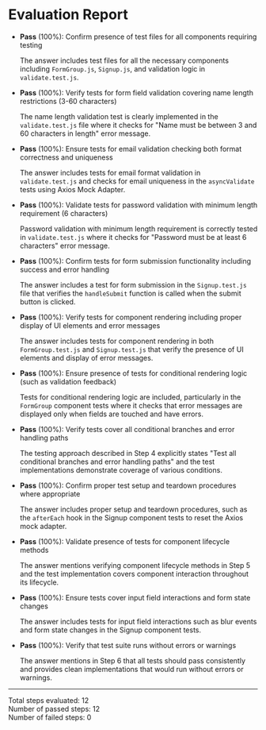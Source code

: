 # Evaluation Report

- **Pass** (100%): Confirm presence of test files for all components requiring testing
  
  The answer includes test files for all the necessary components including `FormGroup.js`, `Signup.js`, and validation logic in `validate.test.js`.

- **Pass** (100%): Verify tests for form field validation covering name length restrictions (3-60 characters)
  
  The name length validation test is clearly implemented in the `validate.test.js` file where it checks for "Name must be between 3 and 60 characters in length" error message.

- **Pass** (100%): Ensure tests for email validation checking both format correctness and uniqueness
  
  The answer includes tests for email format validation in `validate.test.js` and checks for email uniqueness in the `asyncValidate` tests using Axios Mock Adapter.

- **Pass** (100%): Validate tests for password validation with minimum length requirement (6 characters)
  
  Password validation with minimum length requirement is correctly tested in `validate.test.js` where it checks for "Password must be at least 6 characters" error message.

- **Pass** (100%): Confirm tests for form submission functionality including success and error handling
  
  The answer includes a test for form submission in the `Signup.test.js` file that verifies the `handleSubmit` function is called when the submit button is clicked.

- **Pass** (100%): Verify tests for component rendering including proper display of UI elements and error messages
  
  The answer includes tests for component rendering in both `FormGroup.test.js` and `Signup.test.js` that verify the presence of UI elements and display of error messages.

- **Pass** (100%): Ensure presence of tests for conditional rendering logic (such as validation feedback)
  
  Tests for conditional rendering logic are included, particularly in the `FormGroup` component tests where it checks that error messages are displayed only when fields are touched and have errors.

- **Pass** (100%): Verify tests cover all conditional branches and error handling paths
  
  The testing approach described in Step 4 explicitly states "Test all conditional branches and error handling paths" and the test implementations demonstrate coverage of various conditions.

- **Pass** (100%): Confirm proper test setup and teardown procedures where appropriate
  
  The answer includes proper setup and teardown procedures, such as the `afterEach` hook in the Signup component tests to reset the Axios mock adapter.

- **Pass** (100%): Validate presence of tests for component lifecycle methods
  
  The answer mentions verifying component lifecycle methods in Step 5 and the test implementation covers component interaction throughout its lifecycle.

- **Pass** (100%): Ensure tests cover input field interactions and form state changes
  
  The answer includes tests for input field interactions such as blur events and form state changes in the Signup component tests.

- **Pass** (100%): Verify that test suite runs without errors or warnings
  
  The answer mentions in Step 6 that all tests should pass consistently and provides clean implementations that would run without errors or warnings.

---

Total steps evaluated: 12  
Number of passed steps: 12  
Number of failed steps: 0